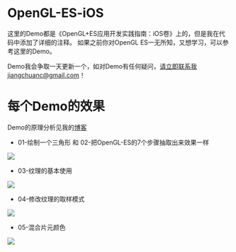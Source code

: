 # OpenGL-ES-iOS

这里的Demo都是《OpenGL+ES应用开发实践指南：iOS卷》上的，但是我在代码中添加了详细的注释。
如果之前你对OpenGL ES一无所知，又想学习，可以参考这里的Demo。

Demo我会争取一天更新一个，如对Demo有任何疑问，请立即联系我jiangchuanc@gmail.com！

# 每个Demo的效果

Demo的原理分析见我的[博客](http://www.oriochan.com/)

- 01-绘制一个三角形 和 02-把OpenGL-ES的7个步骤抽取出来效果一样

![](https://github.com/chenjiangchuan/OpenGL-ES-iOS/raw/master/picture/01-绘制一个三角形.png)

- 03-纹理的基本使用

![](https://github.com/chenjiangchuan/OpenGL-ES-iOS/raw/master/picture/03-纹理的基本使用.png)

- 04-修改纹理的取样模式

![](https://github.com/chenjiangchuan/OpenGL-ES-iOS/raw/master/picture/04-修改纹理的取样模式.gif)

- 05-混合片元颜色

![](https://github.com/chenjiangchuan/OpenGL-ES-iOS/raw/master/picture/05-两个纹理的混合.png)

